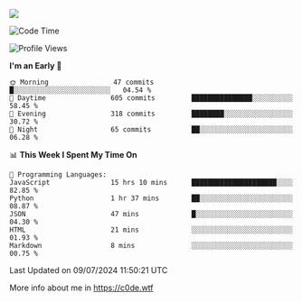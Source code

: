 <a href="https://wakatime.com"><img src="https://wakatime.com/share/@c0dezin/b7f18a7c-ab3a-40b8-8bc7-b1b7bf71f1d6.svg" /></a>

<!--START_SECTION:waka-->
![Code Time](http://img.shields.io/badge/Code%20Time-66%20hrs%204%20mins-blue)

![Profile Views](http://img.shields.io/badge/Profile%20Views-1-blue)

**I'm an Early 🐤** 

```text
🌞 Morning                47 commits          █░░░░░░░░░░░░░░░░░░░░░░░░   04.54 % 
🌆 Daytime                605 commits         ███████████████░░░░░░░░░░   58.45 % 
🌃 Evening                318 commits         ████████░░░░░░░░░░░░░░░░░   30.72 % 
🌙 Night                  65 commits          ██░░░░░░░░░░░░░░░░░░░░░░░   06.28 % 
```


📊 **This Week I Spent My Time On** 

```text
💬 Programming Languages: 
JavaScript               15 hrs 10 mins      █████████████████████░░░░   82.85 % 
Python                   1 hr 37 mins        ██░░░░░░░░░░░░░░░░░░░░░░░   08.87 % 
JSON                     47 mins             █░░░░░░░░░░░░░░░░░░░░░░░░   04.30 % 
HTML                     21 mins             ░░░░░░░░░░░░░░░░░░░░░░░░░   01.93 % 
Markdown                 8 mins              ░░░░░░░░░░░░░░░░░░░░░░░░░   00.75 % 
```


 Last Updated on 09/07/2024 11:50:21 UTC
<!--END_SECTION:waka-->

More info about me in https://c0de.wtf
